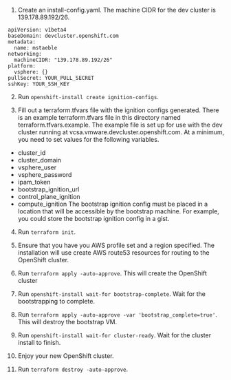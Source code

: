1. Create an install-config.yaml.
The machine CIDR for the dev cluster is 139.178.89.192/26.

```
apiVersion: v1beta4
baseDomain: devcluster.openshift.com
metadata:
  name: mstaeble
networking:
  machineCIDR: "139.178.89.192/26"
platform:
  vsphere: {}
pullSecret: YOUR_PULL_SECRET
sshKey: YOUR_SSH_KEY
```

2. Run `openshift-install create ignition-configs`.

3. Fill out a terraform.tfvars file with the ignition configs generated.
There is an example terraform.tfvars file in this directory named terraform.tfvars.example. The example file is set up for use with the dev cluster running at vcsa.vmware.devcluster.openshift.com. At a minimum, you need to set values for the following variables.
* cluster_id
* cluster_domain
* vsphere_user
* vsphere_password
* ipam_token
* bootstrap_ignition_url
* control_plane_ignition
* compute_ignition
The bootstrap ignition config must be placed in a location that will be accessible by the bootstrap machine. For example, you could store the bootstrap ignition config in a gist.

4. Run `terraform init`.

5. Ensure that you have you AWS profile set and a region specified. The installation will use create AWS route53 resources for routing to the OpenShift cluster.

6. Run `terraform apply -auto-approve`.
This will create the OpenShift cluster

7. Run `openshift-install wait-for bootstrap-complete`. Wait for the bootstrapping to complete.

8. Run `terraform apply -auto-approve -var 'bootstrap_complete=true'`.
This will destroy the bootstrap VM.

9. Run `openshift-install wait-for cluster-ready`. Wait for the cluster install to finish.

10. Enjoy your new OpenShift cluster.

11. Run `terraform destroy -auto-approve`.
